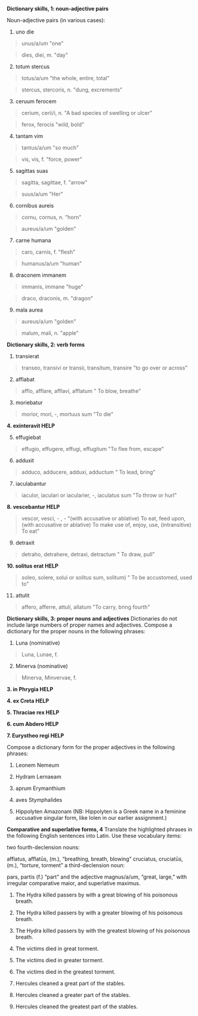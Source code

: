 **Dictionary skills, 1: noun-adjective pairs**

Noun-adjective pairs (in various cases):

1. uno die

> unus/a/um "one"

> dies, diei, m. "day"

2. totum stercus

> totus/a/um "the whole, entire, total"
 
> stercus, stercoris, n. "dung, excrements"

3. ceruum ferocem

> cerium, cerii/i, n. "A bad species of swelling or ulcer"

> ferox, ferocis "wild, bold"

4. tantam vim

> tantus/a/um "so much"

> vis, vis, f. "force, power"

5. sagittas suas

> sagitta, sagittae, f. "arrow"

> suus/a/um "Her"

6. cornibus aureis

> cornu, cornus, n. "horn"

> aureus/a/um "golden"

7. carne humana

> caro, carnis, f. "flesh"
 
> humanus/a/um "human"

8. draconem immanem

> immanis, immane "huge"

> draco, draconis, m. "dragon"

9. mala aurea

> aureus/a/um "golden"

> malum, mali, n. "apple"

**Dictionary skills, 2: verb forms**

1. transierat

> transeo, transivi or transii, transitum, transire "to go over or across"

2. afflabat

> afflo, afflare, afflavi, afflatum " To blow, breathe"

3. moriebatur

> morior, mori, -, mortuus sum "To die"

**4. exinteravit HELP**

> 

5. effugiebat

> effugio, effugere, effugi, effugitum "To flee from, escape"

6. adduxit

> adduco, adducere, adduxi, adductum " To lead, bring"

7. iaculabantur

> iaculor, iaculari or iacularier, -, iaculatus sum "To throw or hurl"

**8. vescebantur HELP**

> vescor, vesci, - , - "(with accusative or ablative) To eat, feed upon, (with accusative or ablative) To make use of, enjoy, use, (intransitive) To eat"

9. detraxit

> detraho, detrahere, detraxi, detractum " To draw, pull"

**10. solitus erat HELP**

> soleo, solere, solui or solitus sum, solitum) " To be accustomed, used to"

11. attulit

> affero, afferre, attuli, allatum "To carry, bring fourth"

**Dictionary skills, 3: proper nouns and adjectives**
Dictionaries do not include large numbers of proper names and adjectives. Compose a dictionary for the proper nouns in the following phrases:

1. Luna (nominative)

> Luna, Lunae, f.

2. Minerva (nominative)

> Minerva, Minvervae, f.

**3. in Phrygia HELP**

> 

**4. ex Creta HELP**

> 

**5. Thraciae rex HELP**

> 

**6. cum Abdero HELP**

> 

**7. Eurystheo regi HELP**

> 

Compose a dictionary form for the proper adjectives in the following phrases:

1. Leonem Nemeum

> 

2. Hydram Lernaeam

>

3. aprum Erymanthium

>

4. aves Stymphalides

>

5. Hippolyten Amazonam (NB: Hippolyten is a Greek name in a feminine accusative singular form, like Iolen in our earlier assignment.)

>

**Comparative and superlative forms, 4**
Translate the highlighted phrases in the following English sentences into Latin. Use these vocabulary items:

two fourth-declension nouns:

afflatus, afflatūs, (m.), “breathing, breath, blowing”
cruciatus, cruciatūs, (m.), “torture, torment”
a third-declension noun:

pars, partis (f.) “part”
and the adjective magnus/a/um, “great, large,” with irregular comparative maior, and superlative maximus.

1. The Hydra killed passers by with a great blowing of his poisonous breath.

>

2. The Hydra killed passers by with a greater blowing of his poisonous breath.

>

3. The Hydra killed passers by with the greatest blowing of his poisonous breath.

>

4. The victims died in great torment.

>

5. The victims died in greater torment.

>

6. The victims died in the greatest torment.

>

7. Hercules cleaned a great part of the stables.

>

8. Hercules cleaned a greater part of the stables.

>

9. Hercules cleaned the greatest part of the stables.

>
